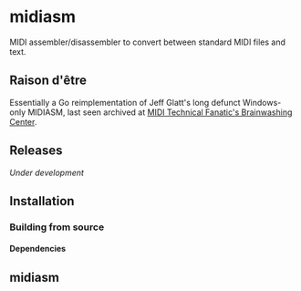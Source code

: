 # midiasm

MIDI assembler/disassembler to convert between standard MIDI files and text.

## Raison d'être

Essentially a Go reimplementation of Jeff Glatt's long defunct Windows-only MIDIASM, last seen archived at [MIDI Technical Fanatic's Brainwashing Center](http://midi.teragonaudio.com). 

## Releases

*Under development*

## Installation

### Building from source

#### Dependencies

## midiasm




